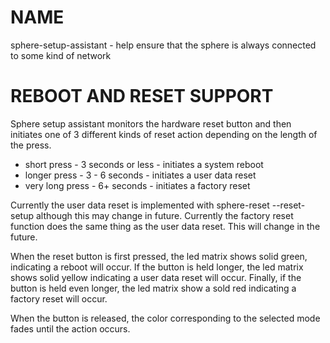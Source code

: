 NAME
====
sphere-setup-assistant - help ensure that the sphere is always connected to some kind of network

REBOOT AND RESET SUPPORT
========================
Sphere setup assistant monitors the hardware reset button and then initiates one of 3 different kinds
of reset action depending on the length of the press.

* short press - 3 seconds or less - initiates a system reboot
* longer press - 3 - 6 seconds - initiates a user data reset
* very long press - 6+ seconds - initiates a factory reset

Currently the user data reset is implemented with sphere-reset --reset-setup although this may change in future. Currently the factory reset function does the same thing as the user data reset. This will change in the future.

When the reset button is first pressed, the led matrix shows solid green, indicating a reboot will occur. If the button is held longer, the led matrix shows solid yellow indicating a user data reset will occur. Finally, if the button is held even longer,
the led matrix show a sold red indicating a factory reset will occur.

When the button is released, the color corresponding to the selected mode fades until the action occurs.
